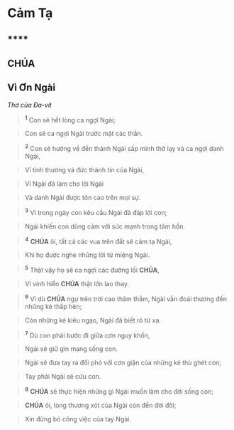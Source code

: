 # Cảm Tạ

## ****

## CHÚA

## Vì Ơn Ngài
*Thơ của Đa-vít*

> <sup><b>1</b></sup> Con sẽ hết lòng ca ngợi Ngài;
>


> Con sẽ ca ngợi Ngài trước mặt các thần.
>


> <sup><b>2</b></sup> Con sẽ hướng về đền thánh Ngài sấp mình thờ lạy và ca ngợi danh Ngài,
>


> Vì tình thương và đức thành tín của Ngài,
>


> Vì Ngài đã làm cho lời Ngài
>


> Và danh Ngài được tôn cao trên mọi sự.
>


> <sup><b>3</b></sup> Vì trong ngày con kêu cầu Ngài đã đáp lời con;
>


> Ngài khiến con dũng cảm với sức mạnh trong tâm hồn.
>


> <sup><b>4</b></sup> **CHÚA** ôi, tất cả các vua trên đất sẽ cảm tạ Ngài,
>


> Khi họ được nghe những lời từ miệng Ngài.
>


> <sup><b>5</b></sup> Thật vậy họ sẽ ca ngợi các đường lối **CHÚA**,
>


> Vì vinh hiển **CHÚA** thật lớn lao thay.
>


> <sup><b>6</b></sup> Vì dù **CHÚA** ngự trên trời cao thăm thẳm, Ngài vẫn đoái thương đến những kẻ thấp hèn;
>


> Còn những kẻ kiêu ngạo, Ngài đã biết rõ từ xa.
>


> <sup><b>7</b></sup> Dù con phải bước đi giữa cơn nguy khốn,
>


> Ngài sẽ giữ gìn mạng sống con.
>


> Ngài sẽ đưa tay ra đối phó với cơn giận của những kẻ thù ghét con;
>


> Tay phải Ngài sẽ cứu con.
>


> <sup><b>8</b></sup> **CHÚA** sẽ thực hiện những gì Ngài muốn làm cho đời sống con;
>


> **CHÚA** ôi, lòng thương xót của Ngài còn đến đời đời;
>


> Xin đừng bỏ công việc của tay Ngài.
>